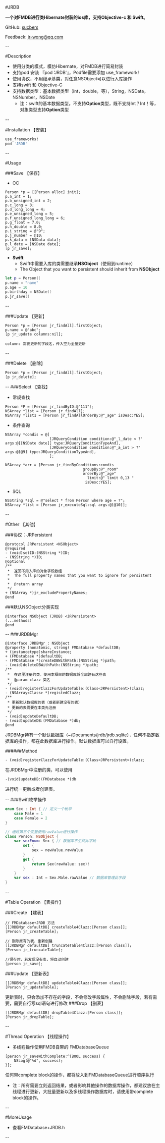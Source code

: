 #JRDB

**一个对FMDB进行类Hibernate封装的ios库，支持Objective-c 和 Swift。**

GitHub: [sucbers](https://github.com/scubers)

Feedback: [jr-wong@qq.com](mailto:jrwong@qq.com)

--

#Description

- 使用分类的模式，模仿Hibernate，对FMDB进行简易封装
- 支持pod 安装 『pod 'JRDB'』，Podfile需要添加  use_framework! 
- 使用协议，不用继承基类，对任意NSObject可以进行入库操作
- 支持swift 和 Objective-C
- 支持数据类型：基本数据类型（int，double，等），String，NSData，NSNumber，NSDate
  - 注：swift的基本数据类型，不支持**Option**类型，既不支持Int？Int！等，对象类型支持**Option**类型

--

#Installation 【安装】
```ruby
use_frameworks!
pod 'JRDB'
```


--

#Usage


###Save 【保存】
- OC

```Objc
Person *p = [[Person alloc] init];
p.a_int = 1;
p.b_unsigned_int = 2;
p.c_long = 3;
p.d_long_long = 4;
p.e_unsigned_long = 5;
p.f_unsigned_long_long = 6;
p.g_float = 7.0;
p.h_double = 8.0;
p.i_string = @"9";
p.j_number = @10;
p.k_data = [NSData data];
p.l_date = [NSDate date];
[p jr_save];
```

- **Swift**
	- Swift中需要入库的类需要继承**NSObject**（使用到runtime）
	- The Object that you want to persistent should inherit from **NSObject**

```swift
let p = Person()
p.name = "name"
p.age = 10
p.birthday = NSDate()
p.jr_save()
```

--

###Update 【更新】

```objc
Person *p = [Person jr_findAll].firstObject;
p.name = @"abc";
[p jr_update columns:nil];
```
	column: 需要更新的字段名，传入空为全量更新

--

###Delete 【删除】

```objc
Person *p = [Person jr_findAll].firstObject;
[p jr_delete];
```
--
###Select 【查找】

- 常规查找

```objc
Person *P = [Person jr_findByID:@"111"];
NSArray *list = [Person jr_findAll];
NSArray *list1 = [Person jr_findAllOrderBy:@"_age" isDesc:YES];
```

- 条件查询

```objc
NSArray *condis = @[
                    [JRQueryCondition condition:@"_l_date < ?" args:@[[NSDate date]] type:JRQueryConditionTypeAnd],
                    [JRQueryCondition condition:@"_a_int > ?" args:@[@9] type:JRQueryConditionTypeAnd],
                    ];
    
NSArray *arr = [Person jr_findByConditions:condis
                                   groupBy:@"_room"
                                   orderBy:@"_age"
                                     limit:@" limit 0,13 "
                                    isDesc:YES];
```

- SQL

```objc
NSString *sql = @"select * from Person where age = ?";
NSArray *list = [Person jr_executeSql:sql args:@[@10]];
```
--

#Other 【其他】

###协议：JRPersistent

```objc
@protocol JRPersistent <NSObject>
@required
- (void)setID:(NSString *)ID;
- (NSString *)ID;
@optional
/**
 *  返回不用入库的对象字段数组
 *  The full property names that you want to ignore for persistent
 *  
 *  @return array
 */
+ (NSArray *)jr_excludePropertyNames;
@end
```

###默认NSObject分类实现

```objc
@interface NSObject (JRDB) <JRPersistent>
(...methods)
@end
```

--
###JRDBMgr

```objc
@interface JRDBMgr : NSObject
@property (nonatomic, strong) FMDatabase *defaultDB;
+ (instancetype)shareInstance;
+ (FMDatabase *)defaultDB;
- (FMDatabase *)createDBWithPath:(NSString *)path;
- (void)deleteDBWithPath:(NSString *)path;
/**
 *  在这里注册的类，使用本框架的数据库将全部建有这些表
 *  @param clazz 类名
 */
- (void)registerClazzForUpdateTable:(Class<JRPersistent>)clazz;
- (NSArray<Class> *)registedClazz;
/**
 * 更新默认数据库的表（或者新建没有的表）
 * 更新的表需要在本类先注册
 */
- (void)updateDefaultDB;
- (void)updateDB:(FMDatabase *)db;
@end
```

JRDBMgr持有一个默认数据库（~/Documents/jrdb/jrdb.sqlite），任何不指定数据库的操作，都在此数据库进行操作。默认数据库可以自行设置。

######Method

	- (void)registerClazzForUpdateTable:(Class<JRPersistent>)clazz;

在JRDBMgr中注册的类，可以使用

	-(void)updateDB:(FMDatabase *)db
进行统一更新或者创建表。	

--
###Swift枚举操作
```swift
enum Sex : Int { // 定义一个枚举
    case Male = 1
    case Female = 2
}

// 通过第三个变量使用rawValue进行操作
class Person: NSObject {
    var sexEnum: Sex { // 数据库不生成此字段
        set {
            sex = newValue.rawValue
        }
        get {
            return Sex(rawValue: sex)!
        }
    }
    var sex : Int = Sex.Male.rawValue // 数据库管理此字段
}
```

--

#Table Operation 【表操作】

###Create 【建表】
```objc
// FMDatabase+JRDB 方法
[[JRDBMgr defaultDB] createTable4Clazz:[Person class]];
[Person jr_createTable];

// 删除原有的表，重新创建
[[JRDBMgr defaultDB] truncateTable4Clazz:[Person class]];
[Person jr_truncateTable];

//保存时，若发现没有表，将自动创建
[person jr_save];
```
###Update 【更新表】

```objc
[[JRDBMgr defaultDB] updateTable4Clazz:[Person class]];
[Person jr_updateTable];
```
更新表时，只会添加不存在的字段，不会修改字段属性，不会删除字段，若有需要，需要自行写sql语句进行修改
###Drop 【删表】
```objc
[[JRDBMgr defaultDB] dropTable4Clazz:[Person class]];
[Person jr_dropTable];
```
--

#Thread Operation 【线程操作】
- 多线程操作使用FMDB自带的 FMDatabaseQueue

```objc
[person jr_saveWithComplete:^(BOOL success) {
    NSLog(@"%d", success);
}];

```
任何带complete block的操作，都将放入到FMDatabaseQueue进行顺序执行

- 注：所有需要立刻返回结果，或者影响其他操作的数据库操作，都建议放在主线程进行更新，大批量更新以及多线程操作数据库时，请使用带complete block的操作。



--

#MoreUsage
- 查看FMDatabase+JRDB.h

--
